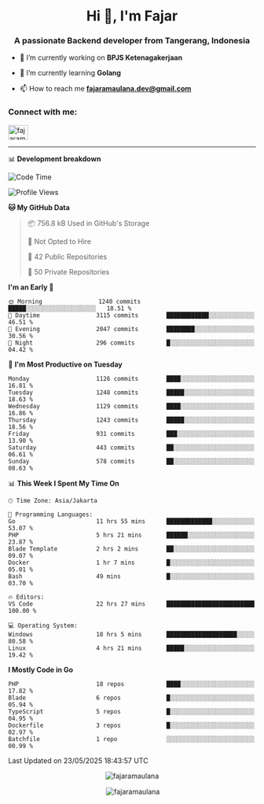<h1 align="center">Hi 👋, I'm Fajar</h1>
<h3 align="center">A passionate Backend developer from Tangerang, Indonesia</h3>

<!-- <p align="left"> <img src="https://komarev.com/ghpvc/?username=fajaramaulana&label=Profile%20views&color=0e75b6&style=flat" alt="fajaramaulana" /> </p> -->

- 🔭 I’m currently working on **BPJS Ketenagakerjaan**

- 🌱 I’m currently learning **Golang**

- 📫 How to reach me **fajaramaulana.dev@gmail.com**

<h3 align="left">Connect with me:</h3>
<p align="left">
<a href="https://linkedin.com/in/fajar-agus-maulana-73533a180/" target="blank"><img align="center" src="https://raw.githubusercontent.com/rahuldkjain/github-profile-readme-generator/master/src/images/icons/Social/linked-in-alt.svg" alt="fajaramaulana" height="30" width="40" /></a>
</p>

-------

📊 **Development breakdown**
<!--START_SECTION:waka-->
![Code Time](http://img.shields.io/badge/Code%20Time-2%2C984%20hrs%202%20mins-blue)

![Profile Views](http://img.shields.io/badge/Profile%20Views-0-blue)

**🐱 My GitHub Data** 

> 📦 756.8 kB Used in GitHub's Storage 
 > 
> 🚫 Not Opted to Hire
 > 
> 📜 42 Public Repositories 
 > 
> 🔑 50 Private Repositories 
 > 
**I'm an Early 🐤** 

```text
🌞 Morning                1240 commits        █████░░░░░░░░░░░░░░░░░░░░   18.51 % 
🌆 Daytime                3115 commits        ████████████░░░░░░░░░░░░░   46.51 % 
🌃 Evening                2047 commits        ████████░░░░░░░░░░░░░░░░░   30.56 % 
🌙 Night                  296 commits         █░░░░░░░░░░░░░░░░░░░░░░░░   04.42 % 
```
📅 **I'm Most Productive on Tuesday** 

```text
Monday                   1126 commits        ████░░░░░░░░░░░░░░░░░░░░░   16.81 % 
Tuesday                  1248 commits        █████░░░░░░░░░░░░░░░░░░░░   18.63 % 
Wednesday                1129 commits        ████░░░░░░░░░░░░░░░░░░░░░   16.86 % 
Thursday                 1243 commits        █████░░░░░░░░░░░░░░░░░░░░   18.56 % 
Friday                   931 commits         ███░░░░░░░░░░░░░░░░░░░░░░   13.90 % 
Saturday                 443 commits         ██░░░░░░░░░░░░░░░░░░░░░░░   06.61 % 
Sunday                   578 commits         ██░░░░░░░░░░░░░░░░░░░░░░░   08.63 % 
```


📊 **This Week I Spent My Time On** 

```text
🕑︎ Time Zone: Asia/Jakarta

💬 Programming Languages: 
Go                       11 hrs 55 mins      █████████████░░░░░░░░░░░░   53.07 % 
PHP                      5 hrs 21 mins       ██████░░░░░░░░░░░░░░░░░░░   23.87 % 
Blade Template           2 hrs 2 mins        ██░░░░░░░░░░░░░░░░░░░░░░░   09.07 % 
Docker                   1 hr 7 mins         █░░░░░░░░░░░░░░░░░░░░░░░░   05.01 % 
Bash                     49 mins             █░░░░░░░░░░░░░░░░░░░░░░░░   03.70 % 

🔥 Editors: 
VS Code                  22 hrs 27 mins      █████████████████████████   100.00 % 

💻 Operating System: 
Windows                  18 hrs 5 mins       ████████████████████░░░░░   80.58 % 
Linux                    4 hrs 21 mins       █████░░░░░░░░░░░░░░░░░░░░   19.42 % 
```

**I Mostly Code in Go** 

```text
PHP                      18 repos            ████░░░░░░░░░░░░░░░░░░░░░   17.82 % 
Blade                    6 repos             █░░░░░░░░░░░░░░░░░░░░░░░░   05.94 % 
TypeScript               5 repos             █░░░░░░░░░░░░░░░░░░░░░░░░   04.95 % 
Dockerfile               3 repos             █░░░░░░░░░░░░░░░░░░░░░░░░   02.97 % 
Batchfile                1 repo              ░░░░░░░░░░░░░░░░░░░░░░░░░   00.99 % 
```




 Last Updated on 23/05/2025 18:43:57 UTC
<!--END_SECTION:waka-->
<p align="center"><img align="center" src="https://github-readme-stats.vercel.app/api/top-langs?username=fajaramaulana&show_icons=true&locale=en&layout=compact" alt="fajaramaulana" /></p>

<p align="center">&nbsp;<img align="center" src="https://github-readme-stats.vercel.app/api?username=fajaramaulana&show_icons=true&locale=en" alt="fajaramaulana" /></p>

